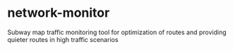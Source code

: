 # network-monitor
Subway map traffic monitoring tool for optimization of routes and providing quieter routes in high traffic scenarios
